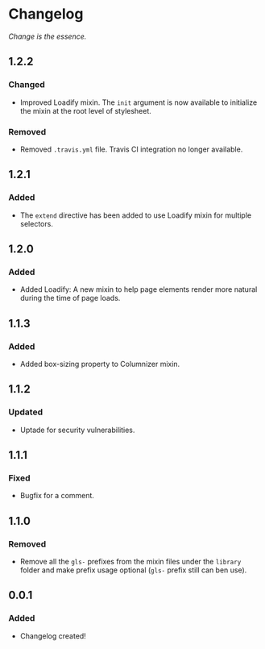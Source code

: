 # Changelog
_Change is the essence._

## 1.2.2

### Changed

- Improved Loadify mixin. The `init` argument is now available to initialize the mixin at the root level of stylesheet.

### Removed

- Removed `.travis.yml` file. Travis CI integration no longer available.

## 1.2.1

### Added

- The `extend` directive has been added to use Loadify mixin for multiple selectors.

## 1.2.0

### Added

- Added Loadify: A new mixin to help page elements render more natural during the time of page loads.

## 1.1.3

### Added

- Added box-sizing property to Columnizer mixin.

## 1.1.2

### Updated

- Uptade for security vulnerabilities.

## 1.1.1

### Fixed

- Bugfix for a comment.

## 1.1.0

### Removed

- Remove all the `gls-` prefixes from the mixin files under the `library` folder and make prefix usage optional (`gls-` prefix still can ben use).

## 0.0.1

### Added

- Changelog created!
